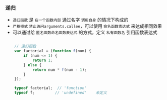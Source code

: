 ### 递归

- `递归函数` 是 `在一个函数内部` 通过名字 `调用自身` 的情况下构成的
- `严格模式` `禁止访问arguments.callee`，可以使用 `命名函数表达式` 来达成相同效果
- 可以通过给 `匿名函数命名函数表达式` 的方式，定义 `私有函数名` 引用函数表达式

```javascript

    // 递归函数
    var factorial = (function f(num) {
        if (num <= 1) {
            return 1;
        } else {
            return num * f(num - 1);
        }
    });

    typeof factorial;  // 'function'
    typeof f;         // 'undefined'    未定义

```
